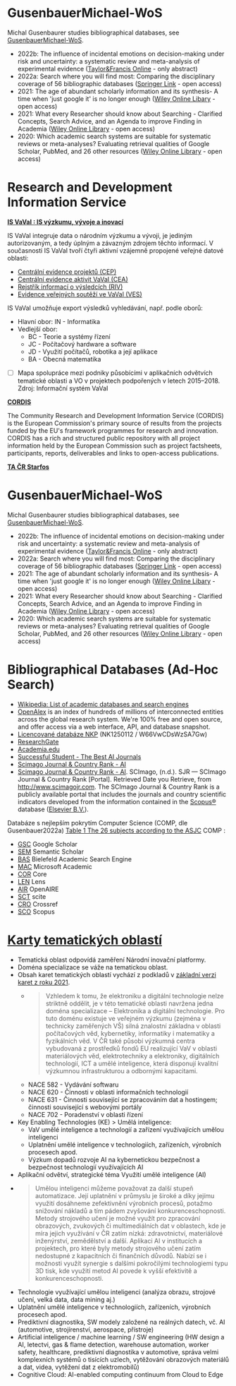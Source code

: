 # GusenbauerMichael-WoS
Michal Gusenbaurer studies bibliographical databases, see [GusenbauerMichael-WoS](https://www.webofscience.com/wos/woscc/summary/5baa1eb4-009c-4dc9-a25d-f8c3575bd83b-48f5cb10/relevance/1).
- 2022b: The influence of incidental emotions on decision-making under risk and uncertainty: a systematic review and meta-analysis of experimental evidence ([Taylor&Francis Online](https://www.tandfonline.com/doi/full/10.1080/02699931.2022.2099349) - only abstract)
- 2022a: Search where you will find most: Comparing the disciplinary coverage of 56 bibliographic databases ([Springer Link](https://link.springer.com/article/10.1007/s11192-022-04289-7) - open access)
- 2021: The age of abundant scholarly information and its synthesis- A time when 'just google it' is no longer enough ([Wiley Online Libary](https://onlinelibrary.wiley.com/doi/10.1002/jrsm.1520) - open access)
- 2021: What every Researcher should know about Searching - Clarified Concepts, Search Advice, and an Agenda to improve Finding in Academia ([Wiley Online Library](https://onlinelibrary.wiley.com/doi/10.1002/jrsm.1457) - open access)
- 2020: Which academic search systems are suitable for systematic reviews or meta-analyses? Evaluating retrieval qualities of Google Scholar, PubMed, and 26 other resources ([Wiley Online Library](https://onlinelibrary.wiley.com/doi/10.1002/jrsm.1378) - open access)


# Research and Development Information Service
**[IS VaVaI : IS výzkumu, vývoje a inovací](https://www.isvavai.cz/)**

IS VaVaI integruje data o národním výzkumu a vývoji, je jediným autorizovaným, a tedy úplným a závazným zdrojem těchto informací.
V současnosti IS VaVaI tvoří čtyři aktivní vzájemně propojené veřejné datové oblasti: 
- [Centrální evidence projektů (CEP)](https://www.isvavai.cz/is?s=o-is-vavai#oiv-cep)
- [Centrální evidence aktivit VaVaI (CEA)](https://www.isvavai.cz/is?s=o-is-vavai#oiv-cea)
- [Rejstřík informací o výsledcích (RIV)](https://www.isvavai.cz/is?s=o-is-vavai#oiv-riv)
- [Evidence veřejných soutěží ve VaVaI (VES)](https://www.isvavai.cz/is?s=o-is-vavai#oiv-ves)

IS VaVaI umožňuje export výsledků vyhledávání, např. podle oborů:
- Hlavní obor: IN - Informatika
- Vedlejší obor: 
  - BC - Teorie a systémy řízení
  - JC - Počítačový hardware a software
  - JD - Využití počítačů, robotika a její aplikace
  - BA - Obecná matematika
- [ ] Mapa spolupráce mezi podniky působícími v aplikačních odvětvích tematické oblasti a VO v projektech podpořených v letech 2015–2018. Zdroj: Informační systém VaVaI

**[CORDIS](https://cordis.europa.eu/about/en)**

The Community Research and Development Information Service (CORDIS) is the European Commission's primary source of results from the projects funded by the EU's framework programmes for research and innovation. CORDIS has a rich and structured public repository with all project information held by the European Commission such as project factsheets, participants, reports, deliverables and links to open-access publications.

**[TA ČR Starfos](https://starfos.tacr.cz/en)**
# GusenbauerMichael-WoS
Michal Gusenbaurer studies bibliographical databases, see [GusenbauerMichael-WoS](https://www.webofscience.com/wos/woscc/summary/5baa1eb4-009c-4dc9-a25d-f8c3575bd83b-48f5cb10/relevance/1).
- 2022b: The influence of incidental emotions on decision-making under risk and uncertainty: a systematic review and meta-analysis of experimental evidence ([Taylor&Francis Online](https://www.tandfonline.com/doi/full/10.1080/02699931.2022.2099349) - only abstract)
- 2022a: Search where you will find most: Comparing the disciplinary coverage of 56 bibliographic databases ([Springer Link](https://link.springer.com/article/10.1007/s11192-022-04289-7) - open access)
- 2021: The age of abundant scholarly information and its synthesis- A time when 'just google it' is no longer enough ([Wiley Online Libary](https://onlinelibrary.wiley.com/doi/10.1002/jrsm.1520) - open access)
- 2021: What every Researcher should know about Searching - Clarified Concepts, Search Advice, and an Agenda to improve Finding in Academia ([Wiley Online Library](https://onlinelibrary.wiley.com/doi/10.1002/jrsm.1457) - open access)
- 2020: Which academic search systems are suitable for systematic reviews or meta-analyses? Evaluating retrieval qualities of Google Scholar, PubMed, and 26 other resources ([Wiley Online Library](https://onlinelibrary.wiley.com/doi/10.1002/jrsm.1378) - open access)

# Bibliographical Databases (Ad-Hoc Search)
- [Wikipedia: List of academic databases and search engines](https://en.wikipedia.org/wiki/List_of_academic_databases_and_search_engines)
- [OpenAlex](https://openalex.org/) is an index of hundreds of millions of interconnected entities across the global research system. We're 100% free and open source, and offer access via a web interface, API, and database snapshot.
- [Licencované databáze NKP](http://eiz.nkp.cz/) (NK1250112 / W66VwCDsWzSA7Gw)
- [ResearchGate](https://www.researchgate.net/)
- [Academia.edu](https://www.academia.edu/)
- [Successful Student - The Best AI Journals](https://successfulstudent.org/the-best-artificial-intelligence-journals/)
- [Scimago Journal & Country Rank - AI](https://www.scimagojr.com/journalrank.php?category=1702)
- [Scimago Journal & Country Rank - AI](https://www.scimagojr.com/journalrank.php?category=1702). SCImago, (n.d.). SJR — SCImago Journal & Country Rank [Portal]. Retrieved Date you Retrieve, from http://www.scimagojr.com. The SCImago Journal & Country Rank is a publicly available portal that includes the journals and country scientific indicators developed from the information contained in the [Scopus®](http://www.scopus.com/) database ([Elsevier B.V.](http://www.elsevier.com/)).

Databáze s nejlepším pokrytím Computer Science (COMP, dle Gusenbauer2022a) 
[Table 1 The 26 subjects according to the ASJC](https://link.springer.com/article/10.1007/s11192-022-04289-7/tables/1)
COMP : 
- [GSC](https://scholar.google.com/) Google Scholar
- [SEM](https://www.semanticscholar.org/) Semantic Scholar
- [BAS](https://www.base-search.net/) Bielefeld Academic Search Engine
- [MAC](https://www.microsoft.com/en-us/research/project/academic/) Microsoft Academic
- [COR](https://core.ac.uk/) Core
- [LEN](https://www.lens.org/) Lens
- [AIR](https://explore.openaire.eu/) OpenAIRE
- [SCT](https://scite.ai/) scite
- [CRO](https://search.crossref.org/) Crossref
- [SCO](https://www.scopus.com/) Scopus

# [Karty tematických oblastí](https://www.tacr.cz/wp-content/uploads/documents/2022/04/13/1649834081_Karty%20tematick%C3%BDch%20oblast%C3%AD%20RIS3%20strategie%20%C4%8CR.pdf)
- Tematická oblast odpovídá zaměření  Národní inovační platformy.
- Doména specializace se váže na tematickou oblast.
- Obsah karet tematických oblastí vychází z podkladů v [základní verzi karet z roku 2021](https://www.mpo.cz/assets/cz/podnikani/ris3-strategie/dokumenty/2021/1/B_Priloha-1-Karty-tematickych-oblasti.pdf).
  - > Vzhledem k tomu, že elektroniku a digitální technologie nelze striktně oddělit, je v této tematické oblasti navržena jedna doména specializace – Elektronika a digitální technologie. Pro tuto doménu existuje ve veřejném výzkumu (zejména v technicky zaměřených VŠ) silná znalostní základna v oblasti počítačových věd, kybernetiky, informatiky i matematiky a fyzikálních věd. V ČR také působí výzkumná centra vybudovaná z prostředků fondů EU realizující VaV v oblasti materiálových věd, elektrotechniky a elektroniky, digitálních technologií, ICT a umělé inteligence, která disponují kvalitní výzkumnou infrastrukturou a odbornými kapacitami.
  - NACE 582 - Vydávání softwaru
  - NACE 620 - Činnosti v oblasti informačních technologií
  - NACE 631 - Činnosti související se zpracováním dat a hostingem; činnosti související s webovými portály
  - NACE 702 - Poradenství v oblasti řízení
- Key Enabling Technologies (KE) > Umělá inteligence:
  - VaV umělé inteligence a technologií a zařízení využívajících umělou inteligenci
  - Uplatnění umělé inteligence v technologiích, zařízeních, výrobních procesech apod.
  - Výzkum dopadů rozvoje AI na kybernetickou bezpečnost a bezpečnost technologií využívajících AI
 - Aplikační odvětví, strategické téma Využití umělé inteligence (AI)
  - > Umělou inteligenci můžeme považovat za další stupeň automatizace. Její uplatnění v průmyslu je široké a díky jejímu využití dosáhneme zefektivnění výrobních procesů, potažmo snižování nákladů a tím pádem zvyšování konkurenceschopnosti. Metody strojového učení je možné využít pro zpracování obrazových, zvukových či multimediálních dat v oblastech, kde je míra jejich využívání v ČR zatím nízká: zdravotnictví, materiálové inženýrství, zemědělství a další. Aplikaci AI v institucích a projektech, pro které byly metody strojového učení zatím nedostupné z kapacitních či finančních důvodů. Nabízí se i možnosti využít synergie s dalšími pokročilými technologiemi typu 3D tisk, kde využití metod AI povede k vyšší efektivitě a konkurenceschopnosti.
  - Technologie využívající umělou inteligenci (analýza obrazu, strojové učení, velká data, data mining aj.)
  - Uplatnění umělé inteligence v technologiích, zařízeních, výrobních procesech apod.
  - Prediktivní diagnostika, SW modely založené na reálných datech, vč. AI (automotive, strojírenství, aerospace, přístroje)
  - Artificial inteligence / machine learning / SW engineering (HW design a AI, letectvi, gas & flame detection, warehouse automation, worker safety, healthcare, prediktivní diagnostika v automotive, správa velmi komplexních systémů o tisících uzlech, vytěžování obrazových materiálů a dat, videa, vytěžení dat z elektromobilů)
  - Cognitive Cloud: AI-enabled computing continuum from Cloud to Edge
